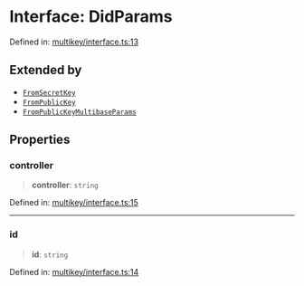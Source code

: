 # Interface: DidParams

Defined in: [multikey/interface.ts:13](https://github.com/dcdpr/did-btcr2-js/blob/c82bc5c69016e1146a0c52c6e6b21621f5abd6d4/packages/cryptosuite/src/multikey/interface.ts#L13)

## Extended by

- [`FromSecretKey`](FromSecretKey.md)
- [`FromPublicKey`](FromPublicKey.md)
- [`FromPublicKeyMultibaseParams`](FromPublicKeyMultibaseParams.md)

## Properties

### controller

> **controller**: `string`

Defined in: [multikey/interface.ts:15](https://github.com/dcdpr/did-btcr2-js/blob/c82bc5c69016e1146a0c52c6e6b21621f5abd6d4/packages/cryptosuite/src/multikey/interface.ts#L15)

***

### id

> **id**: `string`

Defined in: [multikey/interface.ts:14](https://github.com/dcdpr/did-btcr2-js/blob/c82bc5c69016e1146a0c52c6e6b21621f5abd6d4/packages/cryptosuite/src/multikey/interface.ts#L14)
